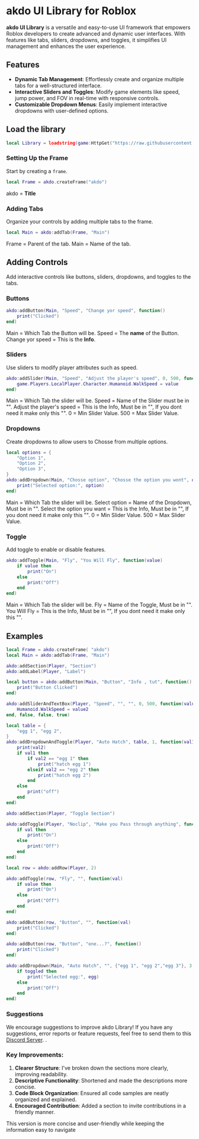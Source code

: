 # akdo UI Library for Roblox

**akdo UI Library** is a versatile and easy-to-use UI framework that empowers Roblox developers to create advanced and dynamic user interfaces. With features like tabs, sliders, dropdowns, and toggles, it simplifies UI management and enhances the user experience.

## Features

- **Dynamic Tab Management**: Effortlessly create and organize multiple tabs for a well-structured interface.
- **Interactive Sliders and Toggles**: Modify game elements like speed, jump power, and FOV in real-time with responsive controls.
- **Customizable Dropdown Menus**: Easily implement interactive dropdowns with user-defined options.

## Load the library

```lua
local Library = loadstring(game:HttpGet("https://raw.githubusercontent.com/akdo3/akdo-Library/refs/heads/main/Main.lua"))()
```

### Setting Up the Frame

Start by creating a `frame`.

```lua
local Frame = akdo.createFrame("akdo")
```
akdo = **Title**

### Adding Tabs
Organize your controls by adding multiple tabs to the frame.

```lua
local Main = akdo:addTab(Frame, "Main")
```
Frame = Parent of the tab.
Main = Name of the tab.

## Adding Controls
Add interactive controls like buttons, sliders, dropdowns, and toggles to the tabs.

### Buttons
```lua
akdo:addButton(Main, "Speed", "Change yor speed", function()
	print("Clicked")
end)
```
Main = Which Tab the Button will be.
Speed = The **name** of the Button.
Change yor speed = This is the **Info**.

### Sliders
Use sliders to modify player attributes such as speed.

```lua
akdo:addSlider(Main, "Speed", "Adjust the player's speed", 0, 500, function(value)
    game.Players.LocalPlayer.Character.Humanoid.WalkSpeed = value
end)
```
Main = Which Tab the slider will be.
Speed = Name of the Slider must be in "".
Adjust the player's speed = This is the Info, Must be in "", If you dont need it make only this "".
0 = Min Slider Value.
500 = Max Slider Value.

### Dropdowns
Create dropdowns to allow users to Chosse from multiple options.

```lua
local options = {
    "Option 1",
    "Option 2",
    "Option 3",
}
akdo:addDropdown(Main, "Chosse option", "Chosse the option you wont", options, 2, function(option)
    print("Selected option:", option)
end)
```
Main = Which Tab the slider will be.
Select option = Name of the Dropdown, Must be in "".
Select the option you want = This is the Info, Must be in "", If you dont need it make only this "".
0 = Min Slider Value.
500 = Max Slider Value.

### Toggle
Add toggle to enable or disable features.

```lua
akdo:addToggle(Main, "Fly", "You Will Fly", function(value)
    if value then
        print("On")
    else
        print("Off")
    end
end)
```
Main = Which Tab the slider will be.
Fly = Name of the Toggle, Must be in "".
You Will Fly = This is the Info, Must be in "", If you dont need it make only this "".

## Examples

```lua
local Frame = akdo.createFrame( "akdo")
local Main = akdo:addTab(Frame, "Main")

akdo:addSection(Player, "Section")
akdo:addLabel(Player, "Label")

local button = akdo:addButton(Main, "Button", "Info , tut", function()
	print("Button Clicked")
end)

akdo:addSliderAndTextBox(Player, "Speed", "", "", 0, 500, function(value,value2) 
	Humanoid.WalkSpeed = value2
end, false, false, true)

local table = {
	"egg 1", "egg 2", 
}
akdo:addDropdownAndToggle(Player, "Auto Hatch", table, 1, function(val1,val2)
	print(val2)
	if val1 then
		if val2 == "egg 1" then
			print("hatch egg 1")
		elseif val2 == "egg 2" then
			print("hatch egg 2")
		end
	else
		print("off")
	end
end)

akdo:addSection(Player, "Toggle Section")

akdo:addToggle(Player, "Noclip", "Make you Pass through anything", function(val) 
    if val then
        print("On")
    else
        print("Off")
    end
end)

local row = akdo:addRow(Player, 2)

akdo:addToggle(row, "Fly", "", function(val) 
    if value then
        print("On")
    else
        print("Off")
    end
end)

akdo:addButton(row, "Button", "", function(val) 
	print("Clicked")
end)

akdo:addButton(row, "Button", "one...?", function()
	print("Clicked")
end)

akdo:addDropdown(Main, "Auto Hatch", "", {"egg 1", "egg 2","egg 3"}, 3, function(toggled, egg)
	if toggled then
		print("Selected egg:", egg)
	else
		print("Off")
	end
end)

```

### Suggestions
We encourage suggestions to improve akdo Library! If you have any suggestions, error reports or feature requests, feel free to send them to this [Discord Server](https://github.com).
.

### Key Improvements:
1. **Clearer Structure**: I've broken down the sections more clearly, improving readability.
2. **Descriptive Functionality**: Shortened and made the descriptions more concise.
3. **Code Block Organization**: Ensured all code samples are neatly organized and explained.
4. **Encouraged Contribution**: Added a section to invite contributions in a friendly manner.

This version is more concise and user-friendly while keeping the information easy to navigate
